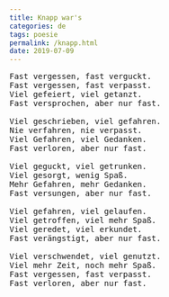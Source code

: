 ```yaml
---
title: Knapp war's
categories: de
tags: poesie
permalink: /knapp.html
date: 2019-07-09
---
```


<pre>
Fast vergessen, fast verguckt.
Fast vergessen, fast verpasst.
Viel gefeiert, viel getanzt.
Fast versprochen, aber nur fast.

Viel geschrieben, viel gefahren.
Nie verfahren, nie verpasst.
Viel Gefahren, viel Gedanken.
Fast verloren, aber nur fast.

Viel geguckt, viel getrunken.
Viel gesorgt, wenig Spaß.
Mehr Gefahren, mehr Gedanken.
Fast versungen, aber nur fast.

Viel gefahren, viel gelaufen.
Viel getroffen, viel mehr Spaß.
Viel geredet, viel erkundet.
Fast verängstigt, aber nur fast.

Viel verschwendet, viel genutzt.
Viel mehr Zeit, noch mehr Spaß.
Fast vergessen, fast verpasst.
Fast verloren, aber nur fast.
</pre>

